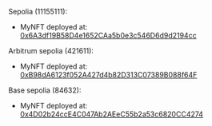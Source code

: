 Sepolia (11155111): 
- MyNFT deployed at: [0x6A3df19B58D4e1652CAa5b0e3c546D6d9d2194cc](https://sepolia.etherscan.io/address/0x6A3df19B58D4e1652CAa5b0e3c546D6d9d2194cc)

Arbitrum sepolia (421611):
- MyNFT deployed at: [0xB98dA6123f052A427d4b82D313C07389B088f64F](https://sepolia.arbiscan.io/address/0xB98dA6123f052A427d4b82D313C07389B088f64F)

Base sepolia (84632):
- MyNFT deployed at: [0x4D02b24ccE4C047Ab2AEeC55b2a53c6820CC4274](https://sepolia.basescan.org/address/0x4D02b24ccE4C047Ab2AEeC55b2a53c6820CC4274)



